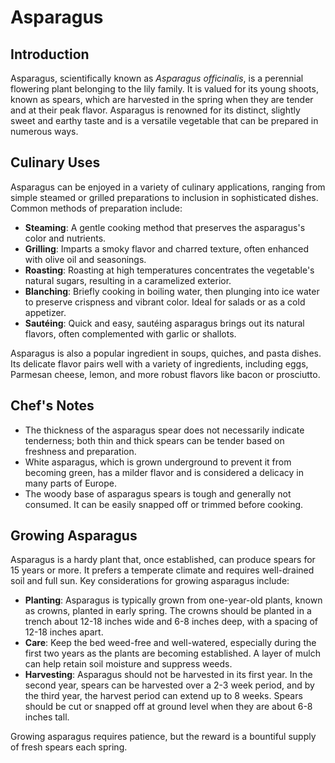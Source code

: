 # Asparagus

## Introduction

Asparagus, scientifically known as *Asparagus officinalis*, is a perennial flowering plant belonging to the lily family. It is valued for its young shoots, known as spears, which are harvested in the spring when they are tender and at their peak flavor. Asparagus is renowned for its distinct, slightly sweet and earthy taste and is a versatile vegetable that can be prepared in numerous ways.

## Culinary Uses

Asparagus can be enjoyed in a variety of culinary applications, ranging from simple steamed or grilled preparations to inclusion in sophisticated dishes. Common methods of preparation include:

- **Steaming**: A gentle cooking method that preserves the asparagus's color and nutrients.
- **Grilling**: Imparts a smoky flavor and charred texture, often enhanced with olive oil and seasonings.
- **Roasting**: Roasting at high temperatures concentrates the vegetable's natural sugars, resulting in a caramelized exterior.
- **Blanching**: Briefly cooking in boiling water, then plunging into ice water to preserve crispness and vibrant color. Ideal for salads or as a cold appetizer.
- **Sautéing**: Quick and easy, sautéing asparagus brings out its natural flavors, often complemented with garlic or shallots.

Asparagus is also a popular ingredient in soups, quiches, and pasta dishes. Its delicate flavor pairs well with a variety of ingredients, including eggs, Parmesan cheese, lemon, and more robust flavors like bacon or prosciutto.

## Chef's Notes

- The thickness of the asparagus spear does not necessarily indicate tenderness; both thin and thick spears can be tender based on freshness and preparation.
- White asparagus, which is grown underground to prevent it from becoming green, has a milder flavor and is considered a delicacy in many parts of Europe.
- The woody base of asparagus spears is tough and generally not consumed. It can be easily snapped off or trimmed before cooking.

## Growing Asparagus

Asparagus is a hardy plant that, once established, can produce spears for 15 years or more. It prefers a temperate climate and requires well-drained soil and full sun. Key considerations for growing asparagus include:

- **Planting**: Asparagus is typically grown from one-year-old plants, known as crowns, planted in early spring. The crowns should be planted in a trench about 12-18 inches wide and 6-8 inches deep, with a spacing of 12-18 inches apart.
- **Care**: Keep the bed weed-free and well-watered, especially during the first two years as the plants are becoming established. A layer of mulch can help retain soil moisture and suppress weeds.
- **Harvesting**: Asparagus should not be harvested in its first year. In the second year, spears can be harvested over a 2-3 week period, and by the third year, the harvest period can extend up to 8 weeks. Spears should be cut or snapped off at ground level when they are about 6-8 inches tall.

Growing asparagus requires patience, but the reward is a bountiful supply of fresh spears each spring.